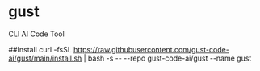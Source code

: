 # gust
CLI AI Code Tool

##Install 
curl -fsSL https://raw.githubusercontent.com/gust-code-ai/gust/main/install.sh | bash -s -- --repo gust-code-ai/gust --name gust
